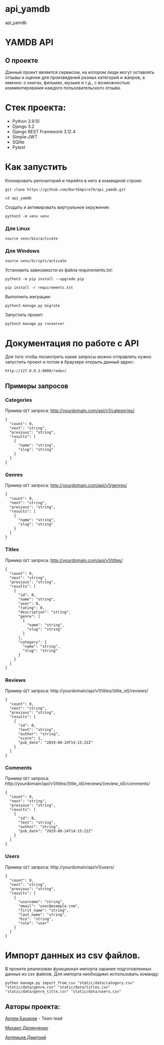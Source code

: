 # api_yamdb
api_yamdb
# YAMDB API

## О проекте

Данный проект является сервисом, на котором люди могут оставлять отзывы и оценки для произведений разных категорий и жанров, а именно: о книгах, фильмах, музыке и т.д., с возможностью комментирования каждого пользовательского отзыва.

# Стек проекта:

- Python 3.9.10
- Django 3.2
- Django REST Framework 3.12.4
- Simple-JWT
- SQlite
- Pytest

# Как запустить

Клонировать репозиторий и перейти в него в командной строке:

```
git clone https://github.com/DartEmpire74/api_yamdb.git
```

```
cd api_yamdb
```

Cоздать и активировать виртуальное окружение:

```
python3 -m venv venv
```

### Для Linux

```
source venv/bin/activate
```

### Для Windows

```
source venv/Scripts/activate
```

Установить зависимости из файла requirements.txt:

```
python3 -m pip install --upgrade pip
```

```
pip install -r requirements.txt
```

Выполнить миграции:

```
python3 manage.py migrate
```

Запустить проект:

```
python3 manage.py runserver
```

# Документация по работе с API

Для того чтобы посмотреть какие запросы можно отправлять нужно запустить проект и потом в браузере открыть данный адрес:

```
http://127.0.0.1:8000/redoc/
```

## Примеры запросов 

### Categories
Пример `GET` запроса: http://yourdomain.com/api/v1/categories/

```
{
  "count": 0,
  "next": "string",
  "previous": "string",
  "results": [
    {
      "name": "string",
      "slug": "string"
    }
  ]
}
```

### Genres
Пример `GET` запроса: http://yourdomain.com/api/v1/genres/

```
{
  "count": 0,
  "next": "string",
  "previous": "string",
  "results": [
    {
      "name": "string",
      "slug": "string"
    }
  ]
}
```

### Titles

Пример `GET` запроса: http://yourdomain.com/api/v1/titles/

```
{
  "count": 0,
  "next": "string",
  "previous": "string",
  "results": [
    {
      "id": 0,
      "name": "string",
      "year": 0,
      "rating": 0,
      "description": "string",
      "genre": [
        {
          "name": "string",
          "slug": "string"
        }
      ],
      "category": {
        "name": "string",
        "slug": "string"
      }
    }
  ]
}
```

### Reviews

Пример `GET` запроса: http://yourdomain/api/v1/titles/{title_id}/reviews/

```
{
  "count": 0,
  "next": "string",
  "previous": "string",
  "results": [
    {
      "id": 0,
      "text": "string",
      "author": "string",
      "score": 1,
      "pub_date": "2019-08-24T14:15:22Z"
    }
  ]
}
```
### Comments

Пример `GET` запроса: http://yourdomain/api/v1/titles/{title_id}/reviews/{review_id}/comments/

```
{
  "count": 0,
  "next": "string",
  "previous": "string",
  "results": [
    {
      "id": 0,
      "text": "string",
      "author": "string",
      "pub_date": "2019-08-24T14:15:22Z"
    }
  ]
}
```

### Users

Пример `GET` запроса: http://yourdomain/api/v1/users/

```
{
  "count": 0,
  "next": "string",
  "previous": "string",
  "results": [
    {
      "username": "string",
      "email": "user@example.com",
      "first_name": "string",
      "last_name": "string",
      "bio": "string",
      "role": "user"
    }
  ]
}
```


# Импорт данных из csv файлов.
В проекте реализован функционал импорта заранее подготовленных данных из csv файлов.
Для импорта необходимо использовать команду:

```
python manage.py import_from_csv "static/data/category.csv"
"static/data/genre.csv" "static/data/titles.csv" 
"static/data/genre_title.csv" "static/data/users.csv"
```


## Авторы проекта:
[Артем Бахарев](https://github.com/DartEmpire74) - Team lead

[Михаил Делянченко](https://github.com/MihaDemon)

[Артемьев Дмитрий](https://github.com/ArtemevD)

